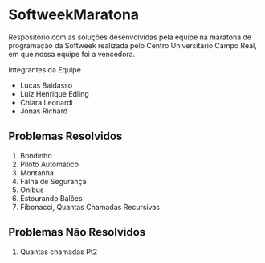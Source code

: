 # SoftweekMaratona
Respositório com as soluções desenvolvidas pela equipe na maratona de programação da Softweek realizada pelo Centro Universitário Campo Real, em que nossa equipe foi a vencedora.

Integrantes da Equipe

- Lucas Baldasso
- Luiz Henrique Edling
- Chiara Leonardi
- Jonas Richard

## Problemas Resolvidos
1. Bondinho
1. Piloto Automático
1. Montanha
1. Falha de Segurança
1. Onibus
1. Estourando Balões
1. Fibonacci, Quantas Chamadas Recursivas

## Problemas Não Resolvidos
1. Quantas chamadas Pt2
